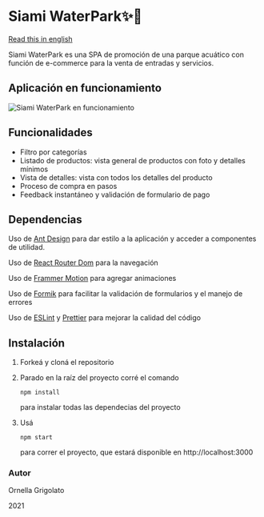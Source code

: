 
# Siami WaterPark✨👙

[Read this in english](https://github.com/OrnellaGrigolato/Siami_WaterPark/blob/main/README.en.md)

Siami WaterPark es una SPA de promoción de una parque acuático con función de e-commerce para la venta de entradas y servicios.

## Aplicación en funcionamiento

![Siami WaterPark en funcionamiento](https://github.com/OrnellaGrigolato/Siami_WaterPark/blob/main/Siami_Waterpark_Running.gif)


## Funcionalidades

- Filtro por categorías
- Listado de productos: vista general de productos con foto y detalles mínimos
- Vista de detalles: vista con todos los detalles del producto
- Proceso de compra en pasos
- Feedback instantáneo y validación de formulario de pago

## Dependencias

Uso de [Ant Design](https://ant.design/) para dar estilo a la aplicación y acceder a componentes de utilidad. 

Uso de [React Router Dom](https://reactrouter.com/) para la navegación

Uso de [Frammer Motion](https://www.framer.com/motion/) para agregar animaciones

Uso de [Formik](https://formik.org/) para facilitar la validación de formularios y el manejo de errores

Uso de [ESLint](https://eslint.org/) y [Prettier](https://prettier.io/) para mejorar la calidad del código


## Instalación

1. Forkeá y cloná el repositorio

2. Parado en la raíz del proyecto corré el comando 

   ```
   npm install
   ```

    para instalar todas las dependecias del proyecto

3. Usá 

   ```
   npm start
   ```

    para correr el proyecto, que estará disponible en http://localhost:3000


### Autor

Ornella Grigolato

2021


